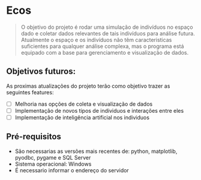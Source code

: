 # Ecos

> O objetivo do projeto é rodar uma simulação de indivíduos no espaço dado e coletar dados relevantes de tais indivíduos para análise futura. Atualmente o espaço e os indivíduos não têm caracteristicas suficientes para qualquer análise complexa, mas o programa está equipado com a base para gerenciamento e visualização de dados.

## Objetivos futuros:

As proximas atualizações do projeto terão como objetivo trazer as seguintes features:

- [ ] Melhoria nas opções de coleta e visualização de dados
- [ ] Implementação de novos tipos de individuos e interações entre eles
- [ ] Implementação de inteligência artificial nos individuos

## Pré-requisitos

* São necessarias as versões mais recentes de: python, matplotlib, pyodbc, pygame e SQL Server
* Sistema operacional: Windows
* É necessario informar o endereço do servidor

